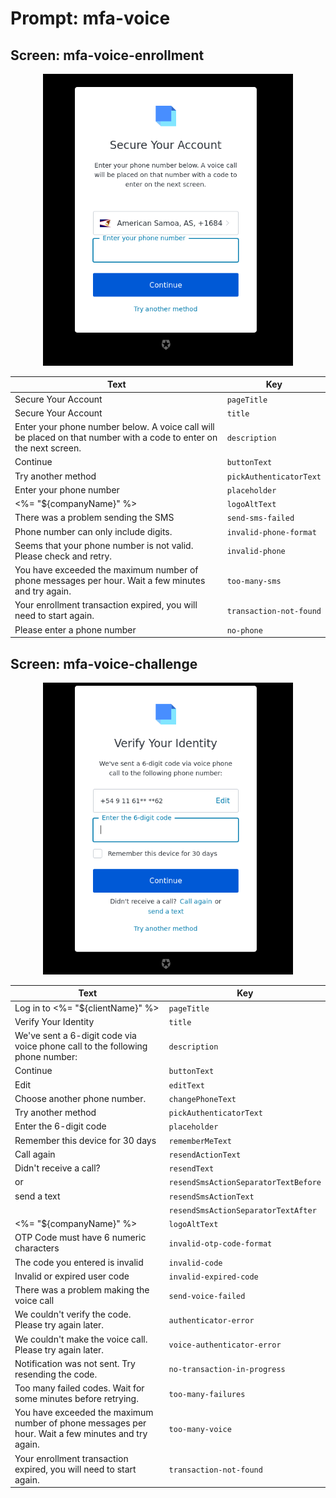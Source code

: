 # Prompt: mfa-voice

## Screen: mfa-voice-enrollment

<p style="text-align: center;">
  <img alt="mfa-voice-enrollment reference screenshot" class="ul-prompt-screenshot" data-ul-prompt="mfa-voice-enrollment" src="/media/articles/universal-login/text-customization/mfa-voice-enrollment.png" style="width: 400px;"/>
</p>

|Text|Key|
|----------|----------|
|Secure Your Account|`pageTitle`|
|Secure Your Account|`title`|
|Enter your phone number below. A voice call will be placed on that number with a code to enter on the next screen.|`description`|
|Continue|`buttonText`|
|Try another method|`pickAuthenticatorText`|
|Enter your phone number|`placeholder`|
|<%= "${companyName}" %>|`logoAltText`|
|There was a problem sending the SMS|`send-sms-failed`|
|Phone number can only include digits.|`invalid-phone-format`|
|Seems that your phone number is not valid. Please check and retry.|`invalid-phone`|
|You have exceeded the maximum number of phone messages per hour. Wait a few minutes and try again.|`too-many-sms`|
|Your enrollment transaction expired, you will need to start again.|`transaction-not-found`|
|Please enter a phone number|`no-phone`|

## Screen: mfa-voice-challenge

<p style="text-align: center;">
  <img alt="mfa-voice-challenge reference screenshot" class="ul-prompt-screenshot" data-ul-prompt="mfa-voice-challenge" src="/media/articles/universal-login/text-customization/mfa-voice-challenge.png" style="width: 400px;"/>
</p>

|Text|Key|
|----------|----------|
|Log in to <%= "${clientName}" %>|`pageTitle`|
|Verify Your Identity|`title`|
|We've sent a 6-digit code via voice phone call to the following phone number:|`description`|
|Continue|`buttonText`|
|Edit|`editText`|
|Choose another phone number.|`changePhoneText`|
|Try another method|`pickAuthenticatorText`|
|Enter the 6-digit code|`placeholder`|
|Remember this device for 30 days|`rememberMeText`|
|Call again|`resendActionText`|
|Didn't receive a call?|`resendText`|
|or|`resendSmsActionSeparatorTextBefore`|
|send a text|`resendSmsActionText`|
||`resendSmsActionSeparatorTextAfter`|
|<%= "${companyName}" %>|`logoAltText`|
|OTP Code must have 6 numeric characters|`invalid-otp-code-format`|
|The code you entered is invalid|`invalid-code`|
|Invalid or expired user code|`invalid-expired-code`|
|There was a problem making the voice call|`send-voice-failed`|
|We couldn't verify the code. Please try again later.|`authenticator-error`|
|We couldn't make the voice call. Please try again later.|`voice-authenticator-error`|
|Notification was not sent. Try resending the code.|`no-transaction-in-progress`|
|Too many failed codes. Wait for some minutes before retrying.|`too-many-failures`|
|You have exceeded the maximum number of phone messages per hour. Wait a few minutes and try again.|`too-many-voice`|
|Your enrollment transaction expired, you will need to start again.|`transaction-not-found`|
